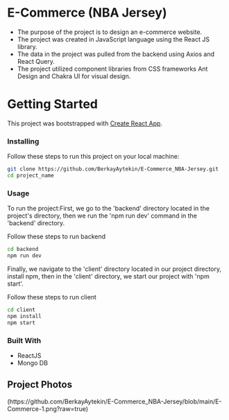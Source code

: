 <h1>E-Commerce (NBA Jersey)</h1>
<ul>
    <li>The purpose of the project is to design an e-commerce website.</li>
    <li>The project was created in JavaScript language using the React JS library.</li>
    <li>The data in the project was pulled from the backend using Axios and React Query.</li>
    <li>The project utilized component libraries from CSS frameworks Ant Design and Chakra UI for visual design.</li>
</ul>

<h1>Getting Started</h1>
<p>This project was bootstrapped with <a href="https://github.com/facebook/create-react-app">Create React App</a>.</p>

<h3>Installing</h3>
<p>Follow these steps to run this project on your local machine:</p>

```bash
git clone https://github.com/BerkayAytekin/E-Commerce_NBA-Jersey.git
cd project_name
```


<h3>Usage</h3>
<p>To run the project:First, we go to the 'backend' directory located in the project's directory, then we run the 'npm run dev' command in the 'backend' directory.</p>
<p>Follow these steps to run backend</p>

```bash
cd backend
npm run dev
```

<p>Finally, we navigate to the 'client' directory located in our project directory, install npm, then in the 'client' directory, we start our project with 'npm start'.</p>
<p>Follow these steps to run client</p>

```bash
cd client
npm install
npm start
```

<h3>Built With</h3>
<ul>
    <li>ReactJS</li>
    <li>Mongo DB</li>
</ul>

<h2>Project Photos</h2>
(https://github.com/BerkayAytekin/E-Commerce_NBA-Jersey/blob/main/E-Commerce-1.png?raw=true)
